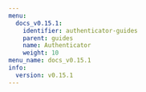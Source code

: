 ```yaml
---
menu:
  docs_v0.15.1:
    identifier: authenticator-guides
    parent: guides
    name: Authenticator
    weight: 10
menu_name: docs_v0.15.1
info:
  version: v0.15.1
---
```


